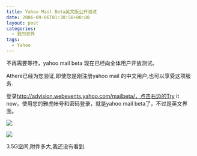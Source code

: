 ```yaml
---
title: Yahoo Mail Beta英文版公开测试
date: 2006-09-06T01:30:50+00:00
layout: post
categories:
  - 我的世界
tags:
  - Yahoo
---
```


不再需要等待，yahoo mail beta 现在已经向全体用户开放测试。

Athere已经为您验证,即使您是刚注册yahoo mail 的中文用户,也可以享受这项服务.

登录<http://advision.webevents.yahoo.com/mailbeta/，点击右边的Try> it now，使用您的雅虎帐号和密码登录，就是yahoo mail beta了，不过是英文界面。

![](https://i2.wp.com/down.tomatolei.com/article/UploadPic/2006-9/20069205355458.gif?w=720)

![](https://i2.wp.com/down.tomatolei.com/article/UploadPic/2006-9/20069205356359.gif?w=720)

3.5G空间,附件多大,我还没有看到.